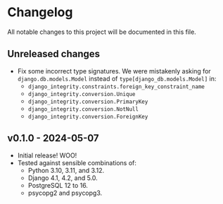 # Changelog

All notable changes to this project will be documented in this file.

## Unreleased changes

- Fix some incorrect type signatures.
  We were mistakenly asking for `django.db.models.Model` instead of `type[django_db.models.Model]` in:
    - `django_integrity.constraints.foreign_key_constraint_name`
    - `django_integrity.conversion.Unique`
    - `django_integrity.conversion.PrimaryKey`
    - `django_integrity.conversion.NotNull`
    - `django_integrity.conversion.ForeignKey`

## v0.1.0 - 2024-05-07

- Initial release! WOO!
- Tested against sensible combinations of:
    - Python 3.10, 3.11, and 3.12.
    - Django 4.1, 4.2, and 5.0.
    - PostgreSQL 12 to 16.
    - psycopg2 and psycopg3.
